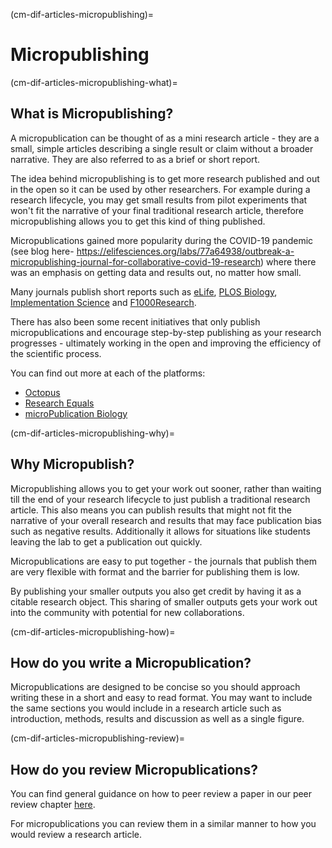 
(cm-dif-articles-micropublishing)=
# Micropublishing

(cm-dif-articles-micropublishing-what)=
## What is Micropublishing?

A micropublication can be thought of as a mini research article - they are a small, simple articles describing a single result or claim without a broader narrative. 
They are also referred to as a brief or short report. 

The idea behind micropublishing is to get more research published and out in the open so it can be used by other researchers. 
For example during a research lifecycle, you may get small results from pilot experiments that won't fit the narrative of your final traditional research article, therefore micropublishing allows you to get this kind of thing published.

Micropublications gained more popularity during the COVID-19 pandemic (see blog here- https://elifesciences.org/labs/77a64938/outbreak-a-micropublishing-journal-for-collaborative-covid-19-research) where there was an emphasis on getting data and results out, no matter how small. 

Many journals publish short reports such as [eLife](https://elifesciences.org/articles/short-report), [PLOS Biology](https://journals.plos.org/plosbiology/article?id=10.1371/journal.pbio.3000248), [Implementation Science](https://implementationscience.biomedcentral.com/submission-guidelines/preparing-your-manuscript/short-report) and [F1000Research](https://f1000research.com/for-authors/article-guidelines/brief-report). 

There has also been some recent initiatives that only publish micropublications and encourage step-by-step publishing as your research progresses - ultimately working in the open and improving the efficiency of the scientific process. 

You can find out more at each of the platforms:
* [Octopus](https://science-octopus.org/)
* [Research Equals](https://www.researchequals.com/)
* [microPublication Biology](https://www.micropublication.org/)

(cm-dif-articles-micropublishing-why)=
## Why Micropublish?

Micropublishing allows you to get your work out sooner, rather than waiting till the end of your research lifecycle to just publish a traditional research article. 
This also means you can publish results that might not fit the narrative of your overall research and results that may face publication bias such as negative results.
Additionally it allows for situations like students leaving the lab to get a publication out quickly.

Micropublications are easy to put together - the journals that publish them are very flexible with format and the barrier for publishing them is low.

By publishing your smaller outputs you also get credit by having it as a citable research object. 
This sharing of smaller outputs gets your work out into the community with potential for new collaborations. 

(cm-dif-articles-micropublishing-how)=
## How do you write a Micropublication?

Micropublications are designed to be concise so you should approach writing these in a short and easy to read format. 
You may want to include the same sections you would include in a research article such as introduction, methods, results and discussion as well as a single figure.

(cm-dif-articles-micropublishing-review)=
## How do you review Micropublications?

You can find general guidance on how to peer review a paper in our peer review chapter [here](https://the-turing-way.netlify.app/communication/peer-review.html). 

For micropublications you can review them in a similar manner to how you would review a research article.
